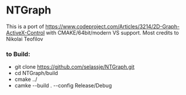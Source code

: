 # NTGraph
This is a port of  https://www.codeproject.com/Articles/3214/2D-Graph-ActiveX-Control with CMAKE/64bit/modern VS support. Most credits to Nikolai Teofilov 

### to Build:
* git clone https://github.com/selassje/NTGraph.git
* cd NTGraph/build
* cmake ../
* camke --build . --config Release/Debug

